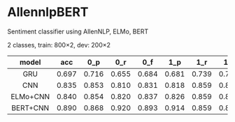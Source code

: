 # AllennlpBERT
Sentiment classifier using AllenNLP, ELMo, BERT

2 classes, train: 800×2, dev: 200×2

| model | acc | 0_p | 0_r | 0_f | 1_p | 1_r | 1_f |
|:-----:|:---:|:---:|:---:|:---:|:---:|:---:|:---:|
|GRU|0.697|0.716|0.655|0.684|0.681|0.739|0.708|
|CNN|0.835|0.853|0.810|0.831|0.818|0.859|0.838|
|ELMo+CNN|0.840|0.854|0.820|0.837|0.826|0.859|0.842|
|BERT+CNN|0.890|0.868|0.920|0.893|0.914|0.859|0.886|

